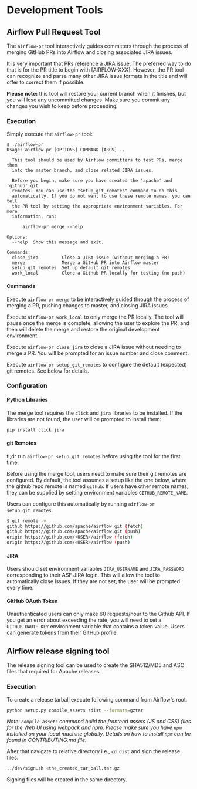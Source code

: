 <!--
Licensed to the Apache Software Foundation (ASF) under one
or more contributor license agreements.  See the NOTICE file
distributed with this work for additional information
regarding copyright ownership.  The ASF licenses this file
to you under the Apache License, Version 2.0 (the
"License"); you may not use this file except in compliance
with the License.  You may obtain a copy of the License at

  http://www.apache.org/licenses/LICENSE-2.0

Unless required by applicable law or agreed to in writing,
software distributed under the License is distributed on an
"AS IS" BASIS, WITHOUT WARRANTIES OR CONDITIONS OF ANY
KIND, either express or implied.  See the License for the
specific language governing permissions and limitations
under the License.
-->

# Development Tools

## Airflow Pull Request Tool

The `airflow-pr` tool interactively guides committers through the process of merging GitHub PRs into Airflow and closing associated JIRA issues.

It is very important that PRs reference a JIRA issue. The preferred way to do that is for the PR title to begin with [AIRFLOW-XXX]. However, the PR tool can recognize and parse many other JIRA issue formats in the title and will offer to correct them if possible.

__Please note:__ this tool will restore your current branch when it finishes, but you will lose any uncommitted changes. Make sure you commit any changes you wish to keep before proceeding.

### Execution

Simply execute the `airflow-pr` tool:

```
$ ./airflow-pr
Usage: airflow-pr [OPTIONS] COMMAND [ARGS]...

  This tool should be used by Airflow committers to test PRs, merge them
  into the master branch, and close related JIRA issues.

  Before you begin, make sure you have created the 'apache' and 'github' git
  remotes. You can use the "setup_git_remotes" command to do this
  automatically. If you do not want to use these remote names, you can tell
  the PR tool by setting the appropriate environment variables. For more
  information, run:

      airflow-pr merge --help

Options:
  --help  Show this message and exit.

Commands:
  close_jira         Close a JIRA issue (without merging a PR)
  merge              Merge a GitHub PR into Airflow master
  setup_git_remotes  Set up default git remotes
  work_local         Clone a GitHub PR locally for testing (no push)
```

#### Commands

Execute `airflow-pr merge` to be interactively guided through the process of merging a PR, pushing changes to master, and closing JIRA issues.

Execute `airflow-pr work_local` to only merge the PR locally. The tool will pause once the merge is complete, allowing the user to explore the PR, and then will delete the merge and restore the original development environment.

Execute `airflow-pr close_jira` to close a JIRA issue without needing to merge a PR. You will be prompted for an issue number and close comment.

Execute `airflow-pr setup_git_remotes` to configure the default (expected) git remotes. See below for details.

### Configuration

#### Python Libraries

The merge tool requires the `click` and `jira` libraries to be installed. If the libraries are not found, the user will be prompted to install them:

```bash
pip install click jira
```

#### git Remotes

tl;dr run `airflow-pr setup_git_remotes` before using the tool for the first time.

Before using the merge tool, users need to make sure their git remotes are configured. By default, the tool assumes a setup like the one below, where the github repo remote is named `github`. If users have other remote names, they can be supplied by setting environment variables `GITHUB_REMOTE_NAME`.

Users can configure this automatically by running `airflow-pr setup_git_remotes`.

```bash
$ git remote -v
github https://github.com/apache/airflow.git (fetch)
github https://github.com/apache/airflow.git (push)
origin https://github.com/<USER>/airflow (fetch)
origin https://github.com/<USER>/airflow (push)
```

#### JIRA

Users should set environment variables `JIRA_USERNAME` and `JIRA_PASSWORD` corresponding to their ASF JIRA login. This will allow the tool to automatically close issues. If they are not set, the user will be prompted every time.

#### GitHub OAuth Token

Unauthenticated users can only make 60 requests/hour to the Github API. If you get an error about exceeding the rate, you will need to set a `GITHUB_OAUTH_KEY` environment variable that contains a token value. Users can generate tokens from their GitHub profile.

## Airflow release signing tool

The release signing tool can be used to create the SHA512/MD5 and ASC files that required for Apache releases.

### Execution

To create a release tarball execute following command from Airflow's root.

```bash
python setup.py compile_assets sdist --formats=gztar
```

*Note: `compile_assets` command build the frontend assets (JS and CSS) files for the
Web UI using webpack and npm. Please make sure you have `npm` installed on your local machine globally.
Details on how to install `npm` can be found in CONTRIBUTING.md file.*

After that navigate to relative directory i.e., `cd dist` and sign the release files.

```bash
../dev/sign.sh <the_created_tar_ball.tar.gz
```

Signing files will be created in the same directory.
